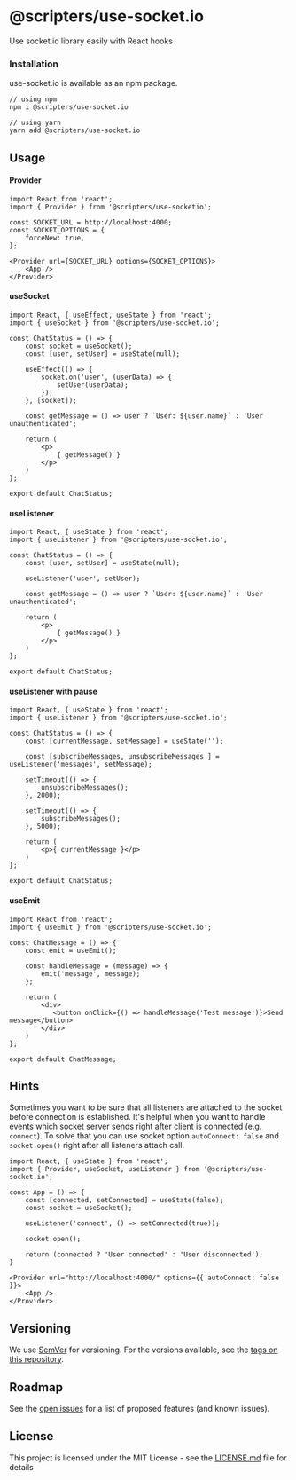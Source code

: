 # @scripters/use-socket.io

Use socket.io library easily with React hooks

### Installation

use-socket.io is available as an npm package.

```
// using npm
npm i @scripters/use-socket.io

// using yarn
yarn add @scripters/use-socket.io
```

## Usage

#### Provider
```$js
import React from 'react';
import { Provider } from '@scripters/use-socketio';

const SOCKET_URL = http://localhost:4000;
const SOCKET_OPTIONS = {
    forceNew: true,
};

<Provider url={SOCKET_URL} options={SOCKET_OPTIONS}>
    <App />
</Provider>
```

#### useSocket
```$js
import React, { useEffect, useState } from 'react';
import { useSocket } from '@scripters/use-socket.io';

const ChatStatus = () => {
    const socket = useSocket();
    const [user, setUser] = useState(null);

    useEffect(() => {
        socket.on('user', (userData) => {
            setUser(userData);
        });
    }, [socket]);

    const getMessage = () => user ? `User: ${user.name}` : 'User unauthenticated';

    return (
        <p>
            { getMessage() }
        </p>
    )
};

export default ChatStatus;
```

#### useListener

```$js
import React, { useState } from 'react';
import { useListener } from '@scripters/use-socket.io';

const ChatStatus = () => {
    const [user, setUser] = useState(null);
    
    useListener('user', setUser);

    const getMessage = () => user ? `User: ${user.name}` : 'User unauthenticated';

    return (
        <p>
            { getMessage() }
        </p>
    )
};

export default ChatStatus;
```

#### useListener with pause

```$js
import React, { useState } from 'react';
import { useListener } from '@scripters/use-socket.io';

const ChatStatus = () => {
    const [currentMessage, setMessage] = useState('');
    
    const [subscribeMessages, unsubscribeMessages ] = useListener('messages', setMessage);

    setTimeout(() => {
        unsubscribeMessages();
    }, 2000);

    setTimeout(() => {
        subscribeMessages();
    }, 5000);

    return (
        <p>{ currentMessage }</p>
    )
};

export default ChatStatus;
```

#### useEmit

```$js
import React from 'react';
import { useEmit } from '@scripters/use-socket.io';

const ChatMessage = () => {
    const emit = useEmit();

    const handleMessage = (message) => {
        emit('message', message);
    };

    return (
        <div>
           <button onClick={() => handleMessage('Test message')}>Send message</button>
        </div>
    )
};

export default ChatMessage;

```

## Hints

Sometimes you want to be sure that all listeners are attached to the socket before connection is established. It's helpful when you want to handle events which socket server sends right after client is connected (e.g. `connect`). To solve that you can use socket option `autoConnect: false` and `socket.open()` right after all listeners attach call.

```$js
import React, { useState } from 'react';
import { Provider, useSocket, useListener } from '@scripters/use-socket.io';

const App = () => {
    const [connected, setConnected] = useState(false);
    const socket = useSocket();

    useListener('connect', () => setConnected(true));

    socket.open();

    return (connected ? 'User connected' : 'User disconnected');
}

<Provider url="http://localhost:4000/" options={{ autoConnect: false }}>
    <App />
</Provider>
```

## Versioning

We use [SemVer](http://semver.org/) for versioning. For the versions available, see the [tags on this repository](https://github.com/scripters-dev/use-socket.io/tags). 

## Roadmap
See the [open issues]() for a list of proposed features (and known issues).

## License

This project is licensed under the MIT License - see the [LICENSE.md](LICENSE.md) file for details
